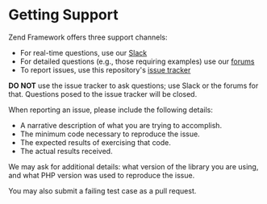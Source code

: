 # Getting Support

Zend Framework offers three support channels:

- For real-time questions, use our
  [Slack](https://zendframework-slack.herokuapp.com)
- For detailed questions (e.g., those requiring examples) use our
  [forums](https://discourse.zendframework.com/c/questions/components)
- To report issues, use this repository's
  [issue tracker](https://github.com/zendframework/zend-servicemanager/issues/new)

**DO NOT** use the issue tracker to ask questions; use Slack or the forums for
that. Questions posed to the issue tracker will be closed.

When reporting an issue, please include the following details:

- A narrative description of what you are trying to accomplish.
- The minimum code necessary to reproduce the issue.
- The expected results of exercising that code.
- The actual results received.

We may ask for additional details: what version of the library you are using,
and what PHP version was used to reproduce the issue.

You may also submit a failing test case as a pull request.
